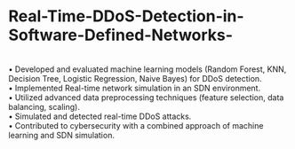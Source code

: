 # Real-Time-DDoS-Detection-in-Software-Defined-Networks-
<br/> • Developed and evaluated machine learning models (Random Forest, KNN, Decision Tree, Logistic Regression, Naive
  Bayes) for DDoS detection.
<br/> • Implemented Real-time network simulation in an SDN environment.
<br/> • Utilized advanced data preprocessing techniques (feature selection, data balancing, scaling).
<br/> • Simulated and detected real-time DDoS attacks.
<br/> • Contributed to cybersecurity with a combined approach of machine learning and SDN simulation.

